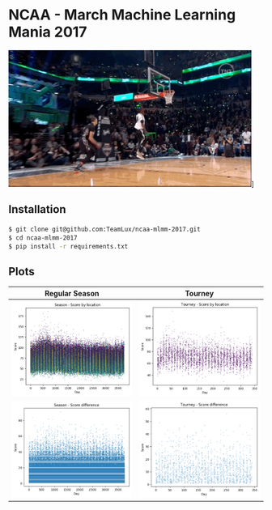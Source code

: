 # NCAA - March Machine Learning Mania 2017

![Welcome to the Space Jam](./space-jam-dunk.gif)]

## Installation

```bash
$ git clone git@github.com:TeamLux/ncaa-mlmm-2017.git
$ cd ncaa-mlmm-2017
$ pip install -r requirements.txt
```

## Plots

Regular Season | Tourney
:-------------------------:|:-------------------------:
![](./plots/season-score-by-location-plot.png) | ![](./plots/tourney-score-by-location-plot.png)
![](./plots/season-score-difference-plot.png) | ![](./plots/tourney-score-difference-plot.png)
